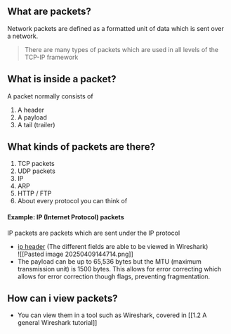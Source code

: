 ## What are packets?
Network packets are defined as a formatted unit of data which is sent over a network. 
> There are many types of packets which are used in all levels of the TCP-IP framework

## What is inside a packet?
A packet normally consists of 
1. A header 
2. A payload
3. A tail (trailer)

## What kinds of packets are there?
1. TCP packets 
2. UDP packets 
3. IP
4. ARP
5. HTTP / FTP
6. About every protocol you can think of 


#### Example: IP (Internet Protocol) packets
IP packets are packets which are sent under the IP protocol 
- [ip header](https://networklessons.com/cisco/ccna-routing-switching-icnd1-100-105/ipv4-packet-header) (The different fields are able to be viewed in Wireshark) <br>
![[Pasted image 20250409144714.png]]
- The payload can be up to 65,536 bytes but the MTU (maximum transmission unit) is 1500 bytes. This allows for error correcting which allows for error correction though flags, preventing fragmentation. 

## How can i view packets?
- You can view them in a tool such as Wireshark, covered in [[1.2 A general Wireshark tutorial]]





